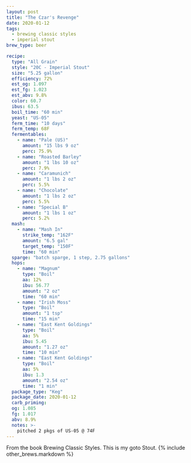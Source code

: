 ```yaml
---
layout: post
title: "The Czar's Revenge"
date: 2020-01-12
tags:
  - brewing classic styles
  - imperial stout
brew_type: beer

recipe:
  type: "All Grain"
  style: "20C - Imperial Stout"
  size: "5.25 gallon"
  efficiency: 72%
  est_og: 1.097
  est_fg: 1.023
  est_abv: 9.8%
  color: 60.7
  ibus: 63.5
  boil_time: "60 min"
  yeast: "US-05"
  ferm_time: "10 days"
  ferm_temp: 68F
  fermentables:
    - name: "Pale (US)"
      amount: "15 lbs 9 oz"
      perc: 75.9%
    - name: "Roasted Barley"
      amount: "1 lbs 10 oz"
      perc: 7.9%
    - name: "Caramunich"
      amount: "1 lbs 2 oz"
      perc: 5.5%
    - name: "Chocolate"
      amount: "1 lbs 2 oz"
      perc: 5.5%
    - name: "Special B"
      amount: "1 lbs 1 oz"
      perc: 5.2%
  mash:
    - name: "Mash In"
      strike_temp: "162F"
      amount: "6.5 gal"
      target_temp: "150F"
      time: "60 min"
  sparge: "batch sparge, 1 step, 2.75 gallons"
  hops:
    - name: "Magnum"
      type: "Boil"
      aa: 12%
      ibu: 56.77
      amount: "2 oz"
      time: "60 min"
    - name: "Irish Moss"
      type: "Boil"
      amount: "1 tsp"
      time: "15 min"
    - name: "East Kent Goldings"
      type: "Boil"
      aa: 5%
      ibu: 5.45
      amount: "1.27 oz"
      time: "10 min"
    - name: "East Kent Goldings"
      type: "Boil"
      aa: 5%
      ibu: 1.3
      amount: "2.54 oz"
      time: "1 min"
  package_type: "Keg"
  package_date: 2020-01-12
  carb_priming:
  og: 1.085
  fg: 1.017
  abv: 8.9%
  notes: >-
    pitched 2 pkgs of US-05 @ 74F
---
```

From the book Brewing Classic Styles. This is my goto Stout.
{% include other_brews.markdown %}

